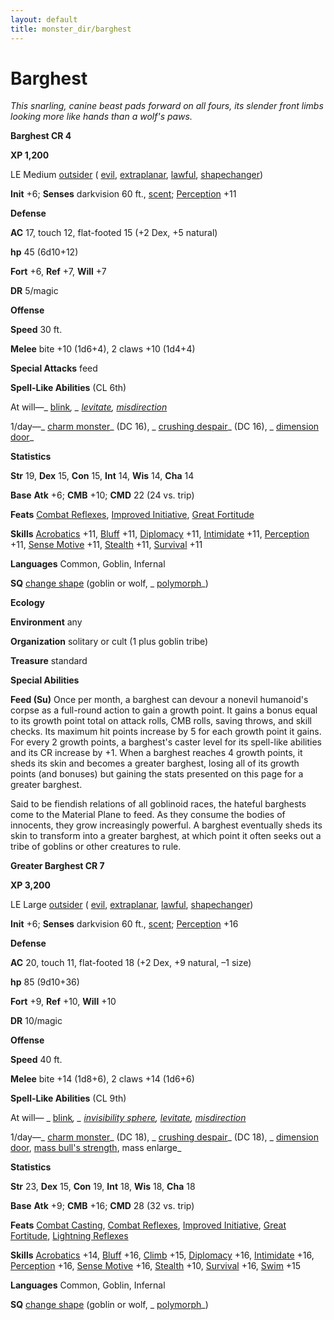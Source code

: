 ```yaml
---
layout: default
title: monster_dir/barghest
---
```

# Barghest

_This snarling, canine beast pads forward on all fours, its slender front limbs looking more like hands than a wolf's paws._

**Barghest CR 4**

**XP 1,200**

LE Medium [outsider](creatureTypes#_outsider) ( [evil](creatureTypes#_evil-subtype), [extraplanar](creatureTypes#_extraplanar-subtype), [lawful](creatureTypes#_lawful-subtype), [shapechanger](creatureTypes#_shapechanger-subtype))

**Init** +6; **Senses** darkvision 60 ft., [scent](universalMonsterRules#_scent); [Perception](../skill_dir/perception#_perception) +11

**Defense**

**AC** 17, touch 12, flat-footed 15 (+2 Dex, +5 natural)

**hp** 45 (6d10+12)

**Fort** +6, **Ref** +7, **Will** +7

**DR** 5/magic

**Offense**

**Speed** 30 ft.

**Melee** bite +10 (1d6+4), 2 claws +10 (1d4+4)

**Special Attacks** feed

**Spell-Like Abilities** (CL 6th)

At will—_ [blink](../spell_dir/blink#_blink)_, _ [levitate](../spell_dir/levitate#_levitate), [misdirection](../spell_dir/misdirection#_misdirection)_

1/day—_ [charm monster](../spell_dir/charmMonster#_charm-monster)_ (DC 16), _ [crushing despair](../spell_dir/crushingDespair#_crushing-despair)_ (DC 16), _ [dimension door](../spell_dir/dimensionDoor#_dimension-door)_

**Statistics**

**Str** 19, **Dex** 15, **Con** 15, **Int** 14, **Wis** 14, **Cha** 14

**Base**  **Atk** +6; **CMB** +10; **CMD** 22 (24 vs. trip)

**Feats** [Combat Reflexes](../feats#_combat-reflexes), [Improved Initiative](../feats#_improved-initiative), [Great Fortitude](../feats#_great-fortitude)

**Skills** [Acrobatics](../skill_dir/acrobatics#_acrobatics) +11, [Bluff](../skill_dir/bluff#_bluff) +11, [Diplomacy](../skill_dir/diplomacy#_diplomacy) +11, [Intimidate](../skill_dir/intimidate#_intimidate) +11, [Perception](../skill_dir/perception#_perception) +11, [Sense Motive](../skill_dir/senseMotive#_sense-motive) +11, [Stealth](../skill_dir/stealth#_stealth) +11, [Survival](../skill_dir/survival#_survival) +11

**Languages** Common, Goblin, Infernal

**SQ** [change shape](universalMonsterRules#_change-shape) (goblin or wolf, _ [polymorph](../spell_dir/polymorph#_polymorph)_)

**Ecology**

**Environment** any

**Organization** solitary or cult (1 plus goblin tribe)

**Treasure** standard

**Special Abilities**

**Feed (Su)** Once per month, a barghest can devour a nonevil humanoid's corpse as a full-round action to gain a growth point. It gains a bonus equal to its growth point total on attack rolls, CMB rolls, saving throws, and skill checks. Its maximum hit points increase by 5 for each growth point it gains. For every 2 growth points, a barghest's caster level for its spell-like abilities and its CR increase by +1. When a barghest reaches 4 growth points, it sheds its skin and becomes a greater barghest, losing all of its growth points (and bonuses) but gaining the stats presented on this page for a greater barghest.

Said to be fiendish relations of all goblinoid races, the hateful barghests come to the Material Plane to feed. As they consume the bodies of innocents, they grow increasingly powerful. A barghest eventually sheds its skin to transform into a greater barghest, at which point it often seeks out a tribe of goblins or other creatures to rule.

**Greater Barghest CR 7**

**XP 3,200**

LE Large [outsider](creatureTypes#_outsider) ( [evil](creatureTypes#_evil-subtype), [extraplanar](creatureTypes#_extraplanar-subtype), [lawful](creatureTypes#_lawful-subtype), [shapechanger](creatureTypes#_shapechanger-subtype))

**Init** +6; **Senses** darkvision 60 ft., [scent](universalMonsterRules#_scent); [Perception](../skill_dir/perception#_perception) +16

**Defense**

**AC** 20, touch 11, flat-footed 18 (+2 Dex, +9 natural, –1 size)

**hp** 85 (9d10+36)

**Fort** +9, **Ref** +10, **Will** +10

**DR** 10/magic

**Offense**

**Speed** 40 ft.

**Melee** bite +14 (1d8+6), 2 claws +14 (1d6+6)

**Spell-Like Abilities** (CL 9th)

At will— _ [blink](../spell_dir/blink#_blink)_, _ [invisibility sphere](../spell_dir/invisibilitySphere#_invisibility-sphere), [levitate](../spell_dir/levitate#_levitate), [misdirection](../spell_dir/misdirection#_misdirection)_

1/day—_ [charm monster](../spell_dir/charmMonster#_charm-monster)_ (DC 18), _ [crushing despair](../spell_dir/crushingDespair#_crushing-despair)_ (DC 18), _ [dimension door](../spell_dir/dimensionDoor#_dimension-door), [mass bull's strength](../spell_dir/bullSStrength#_bull-s-strength-mass), mass enlarge_

**Statistics**

**Str** 23, **Dex** 15, **Con** 19, **Int** 18, **Wis** 18, **Cha** 18

**Base**  **Atk** +9; **CMB** +16; **CMD** 28 (32 vs. trip)

**Feats** [Combat Casting](../feats#_combat-casting), [Combat Reflexes](../feats#_combat-reflexes), [Improved Initiative](../feats#_improved-initiative), [Great Fortitude](../feats#_great-fortitude), [Lightning Reflexes](../feats#_lightning-reflexes)

**Skills** [Acrobatics](../skill_dir/acrobatics#_acrobatics) +14, [Bluff](../skill_dir/bluff#_bluff) +16, [Climb](../skill_dir/climb#_climb) +15, [Diplomacy](../skill_dir/diplomacy#_diplomacy) +16, [Intimidate](../skill_dir/intimidate#_intimidate) +16, [Perception](../skill_dir/perception#_perception) +16, [Sense Motive](../skill_dir/senseMotive#_sense-motive) +16, [Stealth](../skill_dir/stealth#_stealth) +10, [Survival](../skill_dir/survival#_survival) +16, [Swim](../skill_dir/swim#_swim) +15

**Languages** Common, Goblin, Infernal

**SQ** [change shape](universalMonsterRules#_change-shape) (goblin or wolf, _ [polymorph](../spell_dir/polymorph#_polymorph)_)


